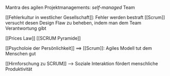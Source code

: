 Mantra des agilen Projektmanagements: _self-managed_ Team

[[Fehlerkultur in westlicher Gesellschaft]]: Fehler werden bestraft
[[Scrum]] versucht desen Design Flaw zu beheben, indem man dem Team Verantwortung gibt

[[Prices Law]]
[[SCRUM Pyramide]]

[[Psycholoie der Persönlichkeit]]
==> [[Scrum]]: Agiles Modell tut dem Menschen gut

[[Hirnforschung zu SCRUM]] --> Soziale Interaktion fördert menschliche Produktivität
